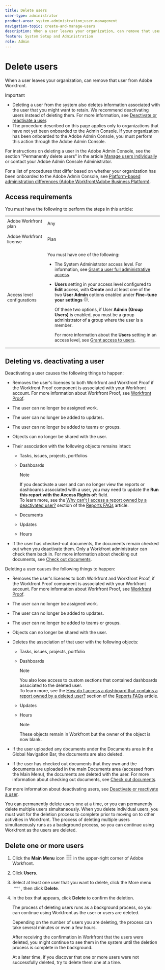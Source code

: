 ```yaml
---
title: Delete users
user-type: administrator
product-area: system-administration;user-management
navigation-topic: create-and-manage-users
description: When a user leaves your organization, can remove that user from Adobe Workfront.
feature: System Setup and Administration
role: Admin
---
```


# Delete users

When a user leaves your organization, can remove that user from Adobe Workfront.

>[!IMPORTANT]
>
>* Deleting a user from the system also deletes information associated with the user that you might want to retain. We recommend deactivating users instead of deleting them. For more information, see [Deactivate or reactivate a user](../../../administration-and-setup/add-users/create-and-manage-users/deactivate-a-user.md).
>* The procedure described on this page applies only to organizations that have not yet been onboarded to the Admin Console. If your organization has been onboarded to the Adobe Admin Console, you must perform this action through the Adobe Admin Console.
>
>  For instructions on deleting a user in the Adobe Admin Console, see the section "Permanently delete users" in the article [Manage users individually](https://helpx.adobe.com/enterprise/using/manage-users-individually.html) or contact your Adobe Admin Console Administrator.
>
>  For a list of procedures that differ based on whether your organization has been onboarded to the Adobe Admin Console, see [Platform-based administration differences (Adobe Workfront/Adobe Business Platform)](../../../administration-and-setup/get-started-wf-administration/actions-in-admin-console.md).
>

## Access requirements

You must have the following to perform the steps in this article:

<table style="table-layout:auto"> 
 <col> 
 <col> 
 <tbody> 
  <tr> 
   <td role="rowheader">Adobe Workfront plan</td> 
   <td> <p>Any</p> </td> 
  </tr> 
  <tr> 
   <td role="rowheader">Adobe Workfront license</td> 
   <td> <p>Plan </p> </td> 
  </tr> 
  <tr> 
   <td role="rowheader">Access level configurations</td> 
   <td> <p>You must have one of the following:</p> 
    <ul> 
     <li> <p>The System Administrator access level. For information, see <a href="../../../administration-and-setup/add-users/configure-and-grant-access/grant-a-user-full-administrative-access.md" class="MCXref xref">Grant a user full administrative access</a>. </p> </li> 
     <li> <p><b>Users</b> setting in your access level configured to <b>Edit</b> access, with <b>Create</b> and at least one of the two <b>User Admin</b> options enabled under <b>Fine-tune your settings</b> <img src="assets/gear-icon-in-access-levels.png">. </p> <p>Of these two options, if User <b>Admin (Group Users)</b> is enabled, you must be a group administrator of a group where the user is a member.</p> <p>For more information about the <b>Users</b> setting in an access level, see <a href="../../../administration-and-setup/add-users/configure-and-grant-access/grant-access-other-users.md" class="MCXref xref">Grant access to users</a>.</p> </li> 
    </ul> </td> 
  </tr> 
 </tbody> 
</table>

## Deleting vs. deactivating a user

Deactivating a user causes the following things to happen:

* Removes the user's licenses to both Workfront and Workfront Proof if the Workfront Proof component is associated with your Workfront account. For more information about Workfront Proof, see [Workfront Proof](../../../workfront-proof/workfront-proof.md).
* The user can no longer be assigned work.
* The user can no longer be added to updates.
* The user can no longer be added to teams or groups.
* Objects can no longer be shared with the user.
* Their association with the following objects remains intact:

   * Tasks, issues, projects, portfolios
   * Dashboards

     >[!NOTE]
     >
     >If you deactivate a user and can no longer view the reports or dashboards associated with a user, you may need to update the **Run this report with the Access Rights of:** field.  
     >To learn more, see the [Why can't I access a report owned by a deactivated user?](../../../reports-and-dashboards/reports/tips-tricks-and-troubleshooting/reports-faq.md#why) section of the [Reports FAQs](../../../reports-and-dashboards/reports/tips-tricks-and-troubleshooting/reports-faq.md) article.

   * Documents
   * Updates
   * Hours

* If the user has checked-out documents, the documents remain checked out when you deactivate them. Only a Workfront administrator can check them back in. For more information about checking out documents, see [Check out documents](../../../documents/managing-documents/check-out-documents.md).

Deleting a user causes the following things to happen:

* Removes the user's licenses to both Workfront and Workfront Proof, if the Workfront Proof component is associated with your Workfront account. For more information about Workfront Proof, see [Workfront Proof](../../../workfront-proof/workfront-proof.md).
* The user can no longer be assigned work.
* The user can no longer be added to updates.
* The user can no longer be added to teams or groups.
* Objects can no longer be shared with the user.
* Deletes the association of that user with the following objects:

   * Tasks, issues, projects, portfolio
   * Dashboards

     >[!NOTE]
     >
     >You also lose access to custom sections that contained dashboards associated to the deleted user.  
     >To learn more, see the [How do I access a dashboard that contains a report owned by a deleted user?](../../../reports-and-dashboards/reports/tips-tricks-and-troubleshooting/reports-faq.md#how) section of the [Reports FAQs](../../../reports-and-dashboards/reports/tips-tricks-and-troubleshooting/reports-faq.md) article.

   * Updates
   * Hours

     >[!NOTE]
     >
     >These objects remain in Workfront but the owner of the object is now blank.

* If the user uploaded any documents under the Documents area in the Global Navigation Bar, the documents are also deleted.
* If the user has checked out documents that they own and the documents are uploaded in the main Documents area (accessed from the Main Menu), the documents are deleted with the user. For more information about checking out documents, see [Check out documents](../../../documents/managing-documents/check-out-documents.md).

For more information about deactivating users, see [Deactivate or reactivate a user](../../../administration-and-setup/add-users/create-and-manage-users/deactivate-a-user.md).

You can permanently delete users one at a time, or you can permanently delete multiple users simultaneously. When you delete individual users, you must wait for the deletion process to complete prior to&nbsp;moving on to other activities in Workfront. The process of deleting multiple users simultaneously runs as a background process, so you can continue using Workfront as the users are deleted.

## Delete one or more users

1. Click the **Main Menu** icon ![](assets/main-menu-icon.png) in the upper-right corner of Adobe Workfront.

1. Click **Users**.
1. Select at least one user that you want to delete, click the More menu ![](assets/more-icon.png), then click **Delete**.
1. In the box that appears, click **Delete** to confirm the deletion.

   The process of deleting users runs as a background process, so you can continue using Workfront as the user or users are deleted.

   Depending on the number of users you are deleting, the process can take several minutes or even a few hours.

   After receiving the confirmation in Workfront that the users were deleted, you might continue to see them in the system until the deletion process is complete in the background.

   At a later time, if you discover that one or more users were not successfully deleted, try to delete them one at a time.

